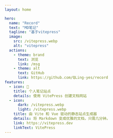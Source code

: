 ```yaml
---
layout: home

hero:
  name: "Record"
  text: "MD笔记"
  tagline: "基于vitepress"
  image:
    src: /vitepress.webp
    alt: "vitepress"
  actions:
    - theme: brand
      text: 浏览
      link: /msg
    - theme: alt
      text: GitHub
      link: https://github.com/QLing-yes/record
features:
  - icon: 📝
    title: 个人笔记站点
    details: 使用 VitePress 创建文档网站
  - icon:
      dark: /vitepress.webp
      light: /vitepress.webp
    title: 由 Vite 和 Vue 驱动的静态站点生成器
    details: 将 Markdown 变成优雅的文档，只需几分钟。
    link: https://vitepress.dev
    linkText: VitePress
---
```


<style>
:root {
  --vp-home-hero-name-color: transparent;
  --vp-home-hero-name-background: -webkit-linear-gradient(120deg, #bd34fe, #41d1ff);

  --vp-home-hero-image-background-image: linear-gradient(-45deg, #bd34fe 50%, #47caff 50%);
  --vp-home-hero-image-filter: blur(50px);
}

</style>